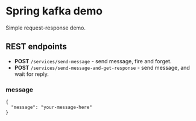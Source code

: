 # Spring kafka demo
Simple request-response demo.

## REST endpoints
* __POST__ ``/services/send-message`` - send message, fire and forget.
* __POST__ ``/services/send-message-and-get-response`` - send message, and wait for reply.

### message
```
{
  "message": "your-message-here"
}
``` 
